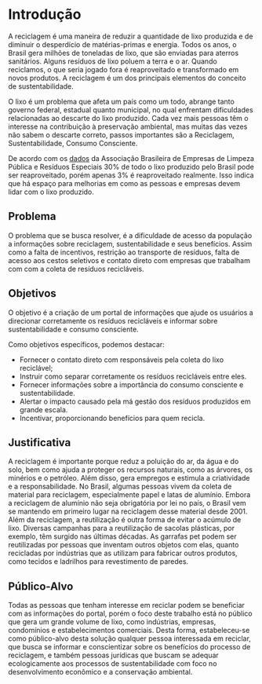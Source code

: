 # Introdução
 A reciclagem é uma maneira de reduzir a quantidade de lixo produzida e de diminuir o desperdício de matérias-primas e energia. Todos os anos, o Brasil gera milhões de toneladas de lixo, que são enviadas para aterros sanitários. Alguns resíduos de lixo poluem a terra e o ar. Quando reciclamos, o que seria jogado fora é reaproveitado e transformado em novos produtos. A reciclagem é um dos principais elementos do conceito de sustentabilidade.

O lixo é um problema que afeta um país como um todo, abrange tanto governo federal, estadual quanto municipal, no qual enfrentam dificuldades relacionadas ao descarte do lixo produzido. Cada vez mais pessoas têm o interesse na contribuição à preservação ambiental, mas muitas das vezes não sabem o descarte correto, passos importantes são a Reciclagem, Sustentabilidade, Consumo Consciente.
 
De acordo com os [dados](https://saneamentobasico.com.br/outros/meio-ambiente/apenas-3-lixo-reciclado/) da Associação Brasileira de Empresas de Limpeza Pública e Resíduos Especiais 30% de todo o lixo produzido pelo Brasil pode ser reaproveitado, porém apenas 3% é reaproveitado realmente. Isso indica que há espaço para melhorias em como as pessoas e empresas devem lidar com o lixo produzido.
## Problema
 O problema que se busca resolver, é a dificuldade de acesso da população a informações sobre reciclagem, sustentabilidade e seus benefícios. Assim como a falta de incentivos, restrição ao transporte de resíduos, falta de acesso aos cestos seletivos e contato direto com empresas que trabalham com com a coleta de resíduos recicláveis.

## Objetivos
 O objetivo é a criação de um portal de informações que ajude os usuários a direcionar corretamente os resíduos recicláveis e informar  sobre sustentabilidade e consumo consciente.

Como objetivos específicos, podemos destacar:
- Fornecer o contato direto com responsáveis pela coleta do lixo reciclável;
- Instruir como separar corretamente os resíduos recicláveis entre eles.
- Fornecer informações sobre a importância do consumo consciente e sustentabilidade.
- Alertar o impacto causado pela má gestão dos resíduos produzidos em grande escala.  
- Incentivar, proporcionando benefícios para quem recicla. 

## Justificativa
 A reciclagem é importante porque reduz a poluição do ar, da água e do solo, bem como ajuda a proteger os recursos naturais, como as árvores, os minérios e o petróleo. Além disso, gera empregos e estimula a criatividade e a responsabilidade. 
No Brasil, algumas pessoas vivem da coleta de material para reciclagem, especialmente papel e latas de alumínio. Embora a reciclagem de alumínio não seja obrigatória por lei no país, o Brasil vem se mantendo em primeiro lugar na reciclagem desse material desde 2001.
Além da reciclagem, a reutilização é outra forma de evitar o acúmulo de lixo. Diversas campanhas para a reutilização de sacolas plásticas, por exemplo, têm surgido nas últimas décadas. As garrafas pet podem ser reutilizadas por pessoas que inventam outros objetos com elas, quanto recicladas por indústrias que as utilizam para fabricar outros produtos, como tecidos e ladrilhos para revestimento de paredes.


## Público-Alvo
 Todas as pessoas que tenham interesse em reciclar podem se beneficiar com as informações do portal, porém o foco deste trabalho está no público que gera um grande volume de lixo, como indústrias, empresas, condomínios e estabelecimentos comerciais.
Desta forma, estabeleceu-se como público-alvo desta solução qualquer pessoa interessada em reciclar, que busca se informar e conscientizar sobre os benefícios do processo de reciclagem, e também pessoas jurídicas que buscam se adequar ecologicamente aos processos de sustentabilidade com foco no desenvolvimento econômico e a conservação ambiental. 
